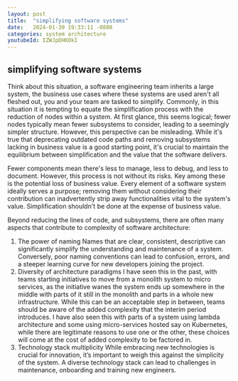 ```yaml
---
layout: post
title:  "simplifying software systems"
date:   2024-01-30 19:33:11 -0800
categories: system architecture
youtubeId: IZWJpDHKOkI
---
```


## simplifying software systems
Think about this situation, a software engineering team inherits a large system, the business use cases where these systems are used aren't all fleshed out, you and your team are tasked to simplify.
Commonly, in this situation it is tempting to equate the simplification process with the reduction of nodes within a system. At first glance, this seems logical; fewer nodes typically mean fewer subsystems to consider, leading to a seemingly simpler structure. However, this perspective can be misleading. While it's true that deprecating outdated code paths and removing subsystems lacking in business value is a good starting point, it's crucial to maintain the equilibrium between simplification and the value that the software delivers.

Fewer components mean there's less to manage, less to debug, and less to document. However, this process is not without its risks. Key among these is the potential loss of business value. Every element of a software system ideally serves a purpose; removing them without considering their contribution can inadvertently strip away functionalities vital to the system's value. Simplification shouldn't be done at the expense of business value.

Beyond reducing the lines of code, and subsystems, there are often many aspects that contribute to complexity of software architecture:
1. The power of naming
Names that are clear, consistent, descriptive can significantly simplify the understanding and maintenance of a system. Conversely, poor naming conventions can lead to confusion, errors, and a steeper learning curve for new developers joining the project.
2. Diversity of architecture paradigms
I have seen this in the past, with teams starting initiatives to move from a monolith system to micro services, as the initiative wanes the system ends up somewhere in the middle with parts of it still in the monolith and parts in a whole new infrastructure. While this can be an acceptable step in between, teams should be aware of the added complexity that the interim period introduces.
I have also seen this with parts of a system using lambda architecture and some using micro-services hosted say on Kubernetes, while there are legitimate reasons to use one or the other, these choices will come at the cost of added complexity to be factored in. 
3. Technology stack multiplicity
 While embracing new technologies is crucial for innovation, it’s important to weigh this against the simplicity of the system. A diverse technology stack can lead to challenges in maintenance, onboarding and training new engineers.
